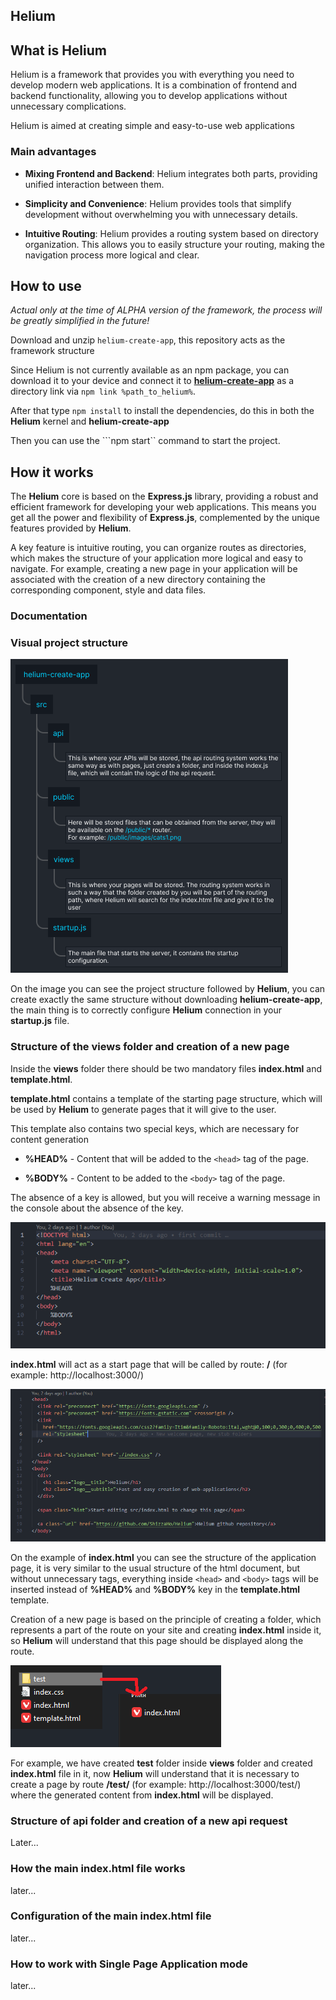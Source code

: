 ## Helium

## What is Helium

Helium is a framework that provides you with everything you need to develop modern web applications. It is a combination of frontend and backend functionality, allowing you to develop applications without unnecessary complications.

Helium is aimed at creating simple and easy-to-use web applications

### Main advantages

* **Mixing Frontend and Backend**: Helium integrates both parts, providing unified interaction between them.

* **Simplicity and Convenience**: Helium provides tools that simplify development without overwhelming you with unnecessary details.

* **Intuitive Routing**: Helium provides a routing system based on directory organization. This allows you to easily structure your routing, making the navigation process more logical and clear.

## How to use

*Actual only at the time of ALPHA version of the framework, the process will be greatly simplified in the future!*

Download and unzip `helium-create-app`, this repository acts as the framework structure

Since Helium is not currently available as an npm package, you can download it to your device and connect it to [**helium-create-app**](https://github.com/ShizzaHo/helium-create-app) as a directory link via ```npm link %path_to_helium%```.

After that type ```npm install``` to install the dependencies, do this in both the **Helium** kernel and **helium-create-app**

Then you can use the ```npm start`` command to start the project.

## How it works

The **Helium** core is based on the **Express.js** library, providing a robust and efficient framework for developing your web applications. This means you get all the power and flexibility of **Express.js**, complemented by the unique features provided by **Helium**.

A key feature is intuitive routing, you can organize routes as directories, which makes the structure of your application more logical and easy to navigate. For example, creating a new page in your application will be associated with the creation of a new directory containing the corresponding component, style and data files. 

### Documentation

### Visual project structure

![structure](./docs/structure.png "Structure")

On the image you can see the project structure followed by **Helium**, you can create exactly the same structure without downloading **helium-create-app**, the main thing is to correctly configure **Helium** connection in your **startup.js** file.

### Structure of the views folder and creation of a new page

Inside the **views** folder there should be two mandatory files **index.html** and **template.html**.

**template.html** contains a template of the starting page structure, which will be used by **Helium** to generate pages that it will give to the user.

This template also contains two special keys, which are necessary for content generation

* **%HEAD%** - Content that will be added to the ``<head>`` tag of the page.

* **%BODY%** - Content to be added to the ``<body>`` tag of the page.

The absence of a key is allowed, but you will receive a warning message in the console about the absence of the key.

![Template](./docs/template.png "Template")

**index.html** will act as a start page that will be called by route: **/** (for example: http://localhost:3000/)

![index](./docs/index_home.png "index")

On the example of **index.html** you can see the structure of the application page, it is very similar to the usual structure of the html document, but without unnecessary tags, everything inside ``<head>`` and ``<body>`` tags will be inserted instead of **%HEAD%** and **%BODY%** key in the **template.html** template.

Creation of a new page is based on the principle of creating a folder, which represents a part of the route on your site and creating **index.html** inside it, so **Helium** will understand that this page should be displayed along the route.

![route](./docs/route.png "route")

For example, we have created **test** folder inside **views** folder and created **index.html** file in it, now **Helium** will understand that it is necessary to create a page by route **/test/** (for example: http://localhost:3000/test/) where the generated content from **index.html** will be displayed.

### Structure of api folder and creation of a new api request

Later...

### How the main index.html file works

later...

### Configuration of the main index.html file

later...

### How to work with Single Page Application mode

later...